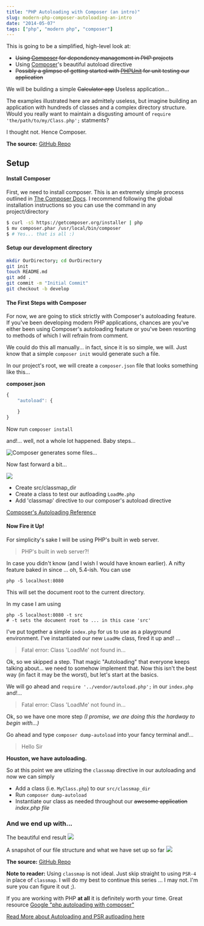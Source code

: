 ```yaml
---
title: "PHP Autoloading with Composer (an intro)"
slug: modern-php-composer-autoloading-an-intro
date: "2014-05-07"
tags: ["php", "modern php", "composer"]
---
```


This is going to be a simplified, high-level look at:

* ~~Using [Composer](https://getcomposer.org/) for dependency management in PHP projects~~
* Using [Composer](https://getcomposer.org/)'s beautiful autoload directive
* ~~Possibly a glimpse of getting started with [PHPUnit](http://phpunit.de/) for unit testing our application~~

We will be building a simple ~~Calculator app~~ Useless application...

The examples illustrated here are admittely useless, but imagine building an application with hundreds of classes and a complex directory structure. Would you really want to maintain a disgusting amount of `require 'the/path/to/my/Class.php';` statments?

I thought not. Hence Composer.

**The source:** [GitHub Repo](https://github.com/erikthedeveloper/tutsource-php-autoloading-with-composer)

## Setup

#### Install Composer
First, we need to install composer. This is an extremely simple process outlined in [The Composer Docs](https://getcomposer.org/doc/00-intro.md#globally). I recommend following the global installation instructions so you can use the command in any project/directory

```bash
$ curl -sS https://getcomposer.org/installer | php
$ mv composer.phar /usr/local/bin/composer
$ # Yes... that is all :)
```

#### Setup our development directory

```bash
mkdir OurDirectory; cd OurDirectory
git init
touch README.md
git add .
git commit -m "Initial Commit"
git checkout -b develop
```




#### The First Steps with Composer

For now, we are going to stick strictly with Composer's autoloading feature. If you've been developing modern PHP applications, chances are you've either been using Composer's autoloading feature or you've been resorting to methods of which I will refrain from comment.

We could do this all manually... in fact, since it is so simple, we will. Just know that a simple `composer init` would generate such a file.

In our project's root, we will create a `composer.json` file that looks something like this...

**composer.json**
```javascript
{
    "autoload": {

    }
}
```

Now run `composer install`

and!... well, not a whole lot happened. Baby steps...

![Composer generates some files...](/content/images/2014/May/composer_json_b___composer_autoloading_and_phpunit_an_intro.png)


Now fast forward a bit...

![](/content/images/2014/May/LoadMe_php_b___composer_autoloading_and_phpunit_an_intro.png)

* Create src/classmap_dir
 * Create a class to test our autloading `LoadMe.php`
* Add 'classmap' directive to our composer's autoload directive

[Composer's Autoloading Reference](https://getcomposer.org/doc/04-schema.md#autoload)


#### Now Fire it Up!

For simplicity's sake I will be using PHP's built in web server.

>PHP's built in web server?!

In case you didn't know (and I wish I would have known earlier). A nifty feature baked in since ... oh, 5.4-ish. You can use
    
    php -S localhost:8080

This will set the document root to the current directory.

In my case I am using
    
    php -S localhost:8080 -t src
    # -t sets the document root to ... in this case 'src'
    
I've put together a simple `index.php` for us to use as a playground environment. I've instantiated our new `LoadMe` class, fired it up and! ...

>Fatal error: Class 'LoadMe' not found in...

Ok, so we skipped a step. That magic "Autoloading" that everyone keeps talking about... we need to somehow implement that. Now this isn't the best way (in fact it may be the worst), but let's start at the basics.

We will go ahead and `require '../vendor/autoload.php';` in our `index.php` and!...

>Fatal error: Class 'LoadMe' not found in...

Ok, so we have one more step *(I promise, we are doing this the hardway to begin with...)*

Go ahead and type `composer dump-autoload` into your fancy terminal and!...

> Hello Sir

**Houston, we have autoloading.**

So at this point we are utlizing the `classmap` directive in our autoloading and now we can simply

* Add a class (i.e. `MyClass.php`) to our `src/classmap_dir`
* Run `composer dump-autoload`
* Instantiate our class as needed throughout our ~~awesome application~~ *index.php file*

### And we end up with...

The beautiful end result
![](/content/images/2014/May/Composer_Playground.png)

A snapshot of our file structure and what we have set up so far
![](/content/images/2014/May/Hangouts_and_index_php_b___composer_autoloading_and_phpunit_an_intro.png)

**The source:** [GitHub Repo](https://github.com/erikthedeveloper/tutsource-php-autoloading-with-composer)

**Note to reader:** Using `classmap` is not ideal. Just skip straight to using `PSR-4` in place of `classmap`. I will do my best to continue this series ... I may not. I'm sure you can figure it out ;).

If you are working with PHP **at all** it is definitely worth your time. Great resource [Google "php autoloading with composer"](https://www.google.com/search?q=php+autoloading+with+composer)

[Read More about Autoloading and PSR autloading here](https://getcomposer.org/doc/04-schema.md#autoload)

